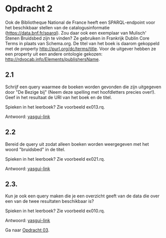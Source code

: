 # Opdracht 2 
Ook de Bibliotheque National de France heeft een SPARQL-endpoint voor het beschikbaar stellen van de catalogusinformatie (https://data.bnf.fr/sparql). Zou daar ook een exemplaar van Mulisch' Stenen Bruidsbed zijn te vinden? Ze gebruiken in Frankrijk Dublin Core Terms in plaats van Schema.org. De titel van het boek is daarom gekoppeld met de property <http://purl.org/dc/terms/title>. Voor de uitgever hebben ze een property uit een andere ontologie gekozen: <http://rdvocab.info/Elements/publishersName>.

## 2.1 
Schrijf een query waarmee de boeken worden gevonden die zijn uitgegeven door "De Bezige bij" (Neem deze spelling met hoofdletters precies over!). Geef in het resultaat de URI van het boek en de titel.

Spieken in het leerboek? Zie voorbeeld ex013.rq.

Antwoord: [yasgui-link](https://api.triplydb.com/s/zZUnCvWmE)

## 2.2 
Bereid de query uit zodat alleen boeken worden weergegeven met het woord "bruidsbed" in de titel.

Spieken in het leerboek? Zie voorbeeld ex021.rq.

Antwoord: [yasgui-link](https://api.triplydb.com/s/q7JAIQh_n)

## 2.3. 
Kun je ook een query maken die je een overzicht geeft van de data die over een van de twee resultaten beschikbaar is?

Spieken in het leerboek? Zie voorbeeld ex010.rq.

Antwoord: [yasgui-link](https://api.triplydb.com/s/vLITihRww)

Ga naar [Opdracht 03](opdracht03.md).